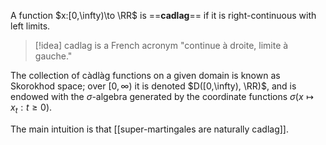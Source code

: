 A function $x:[0,\infty)\to \RR$ is ==**cadlag**== if it is right-continuous with left limits.

>[!idea] cadlag is a French acronym
>"continue à droite, limite à gauche."

The collection of càdlàg functions on a given domain is known as Skorokhod space; over $[0,\infty)$ it is denoted $D([0,\infty), \RR)$, and is endowed with the $\sigma$-algebra generated by the coordinate functions $\sigma(x\mapsto x_t: t\geq 0)$.

The main intuition is that [[super-martingales are naturally cadlag]].